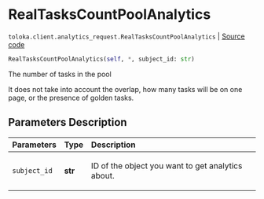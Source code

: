 # RealTasksCountPoolAnalytics
`toloka.client.analytics_request.RealTasksCountPoolAnalytics` | [Source code](https://github.com/Toloka/toloka-kit/blob/v0.1.26/src/client/analytics_request.py#L67)

```python
RealTasksCountPoolAnalytics(self, *, subject_id: str)
```

The number of tasks in the pool


It does not take into account the overlap, how many tasks will be on one page, or the presence of golden tasks.

## Parameters Description

| Parameters | Type | Description |
| :----------| :----| :-----------|
`subject_id`|**str**|<p>ID of the object you want to get analytics about.</p>
